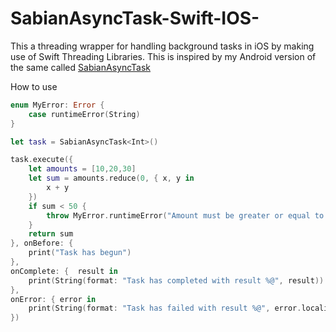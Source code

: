 # SabianAsyncTask-Swift-IOS-
This a threading wrapper for handling background tasks in iOS by making use of Swift Threading Libraries. This is inspired by my Android version of the same called [SabianAsyncTask](https://github.com/bryosabian/SabianAsyncTask)

How to use

```swift
enum MyError: Error {
    case runtimeError(String)
}

let task = SabianAsyncTask<Int>()

task.execute({
    let amounts = [10,20,30]
    let sum = amounts.reduce(0, { x, y in
        x + y
    })
    if sum < 50 {
        throw MyError.runtimeError("Amount must be greater or equal to 50")
    }
    return sum
}, onBefore: {
    print("Task has begun")
},
onComplete: {  result in
    print(String(format: "Task has completed with result %@", result))
},
onError: { error in
    print(String(format: "Task has failed with result %@", error.localizedDescription))
})
               
```


               

